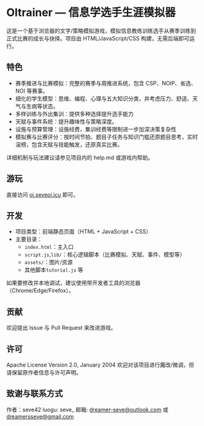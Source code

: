 # OItrainer — 信息学选手生涯模拟器

这是一个基于浏览器的文字/策略模拟游戏，模拟信息教练训练选手从赛季训练到正式比赛的成长与抉择。项目由 HTML/JavaScript/CSS 构建，无需后端即可运行。

## 特色

- 赛季推进与比赛模拟：完整的赛季与周推进系统，包含 CSP、NOIP、省选、NOI 等赛事。
- 细化的学生模型：思维、编程、心理与五大知识分类，并考虑压力、舒适、天气与生病等状态。
- 多样训练与外出集训：提供多种选择提升选手能力
- 天赋与事件系统：提升趣味性与策略深度。
- 设施与预算管理：设施经费，集训经费等限制进一步加深决策复杂性
- 模拟赛与比赛评分：按时间节拍、题目子任务与知识门槛还原题目思考，实时滚榜，包含天赋与技能触发，还原真实比赛。

详细机制与玩法建议请参见项目内的 help.md 或游戏内帮助。


## 游玩

直接访问 [oi.seveoi.icu](oi.seveoi.icu) 即可。

## 开发

- 项目类型：前端静态页面（HTML + JavaScript + CSS）
- 主要目录：
  - `index.html`：主入口
  - `script.js`,`lib/`：核心逻辑脚本（比赛模拟、天赋、事件、模型等）
  - `assets/`：图片/资源
  - 其他脚本`tutorial.js` 等

如果要修改并本地调试，建议使用带开发者工具的浏览器（Chrome/Edge/Firefox）。

## 贡献

欢迎提出 Issue 与 Pull Request 来改进游戏。

## 许可

  Apache License
    Version 2.0, January 2004
  欢迎对该项目进行魔改/微调，但请保留原作者信息与许可声明。

## 致谢与联系方式

作者：seve42
luogu: seve_
邮箱: dreamer-seve@outlook.com 或 dreamersseve@gmail.com
